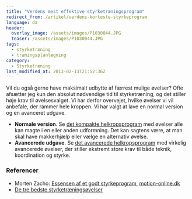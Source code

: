 ```yaml
---
title: "Verdens mest effektive styrketræningsprogram"
redirect_from: /artikel/verdens-korteste-styrkeprogram
language: da
header:
  overlay_image: /assets/images/P1030044.JPG
  teaser: /assets/images/P1030044.JPG
tags:
  - styrketræning
  - træningsplanlægning
category:
  - Styrketræning
last_modified_at: 2013-02-13T21:52:36Z
---
```


Vil du også gerne have maksimalt udbytte af færrest mulige øvelser? Ofte afsætter jeg kun den absolut nødvendige tid til styrketræning, og det stiller høje krav til øvelsesvalget. Vi har derfor overvejet, hvilke øvelser vi vil anbefale, der rammer hele kroppen. Vi har valgt at lave en normal version og en avanceret udgave.

- **Normale version**. Se [det kompakte helkropsprogram](/node/435) med øvelser alle kan magte i en eller anden udformning. Det kan sagtens være, at man skal have makkerhjælp eller vælge en alternativ øvelse.
- **Avancerede udgave**. Se [det avancerede helkropsprogram](/node/434) med virkelig avancerede øvelser, der stiller ekstremt store krav til både teknik, koordination og styrke.

### Referencer

- Morten Zacho: [Essensen af et godt styrkeprogram](http://www.motion-online.dk/styrketraening/styrke_-_oevelser/essensen_af_et_godt_styrketraeningsprogram./), [motion-online.dk](http://motion-online.dk)
- [De tre bedste styrketræningsøvelser](http://www.nettraening.dk/de-3-bedste-styrketr%C3%A6nings%C3%B8velser)
